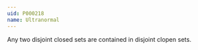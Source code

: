```yaml
---
uid: P000218
name: Ultranormal
---
```


Any two disjoint closed sets are contained in disjoint clopen sets.


